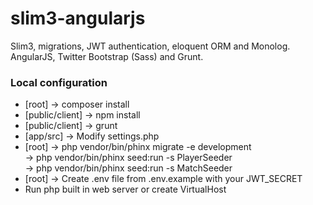 # slim3-angularjs

Slim3, migrations, JWT authentication, eloquent ORM and Monolog.<br/>
AngularJS, Twitter Bootstrap (Sass) and Grunt.

### Local configuration

* [root] -> composer install
* [public/client] -> npm install
* [public/client] -> grunt
* [app/src] -> Modify settings.php
* [root] -> php vendor/bin/phinx migrate -e development  
    	  -> php vendor/bin/phinx seed:run -s PlayerSeeder  
    	  -> php vendor/bin/phinx seed:run -s MatchSeeder
* [root] -> Create .env file from .env.example with your JWT_SECRET
* Run php built in web server or create VirtualHost

